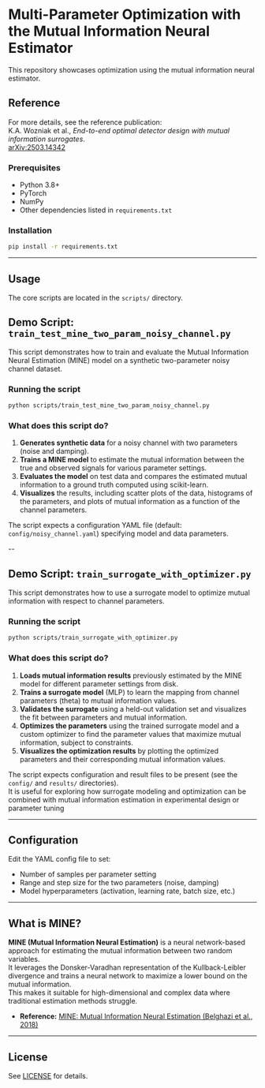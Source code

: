 # Multi-Parameter Optimization with the Mutual Information Neural Estimator

This repository showcases optimization using the mutual information neural estimator.

## Reference

For more details, see the reference publication:  
K.A. Wozniak et al., *End-to-end optimal detector design with mutual information surrogates*.  
[arXiv:2503.14342](https://arxiv.org/abs/2503.14342)

### Prerequisites

- Python 3.8+
- PyTorch
- NumPy
- Other dependencies listed in `requirements.txt`

### Installation

```bash
pip install -r requirements.txt
```
---

## Usage

The core scripts are located in the `scripts/` directory.


## Demo Script: `train_test_mine_two_param_noisy_channel.py`

This script demonstrates how to train and evaluate the Mutual Information Neural Estimation (MINE) model on a synthetic two-parameter noisy channel dataset.

### Running the script

```bash
python scripts/train_test_mine_two_param_noisy_channel.py
```

### What does this script do?

1. **Generates synthetic data** for a noisy channel with two parameters (noise and damping).
2. **Trains a MINE model** to estimate the mutual information between the true and observed signals for various parameter settings.
3. **Evaluates the model** on test data and compares the estimated mutual information to a ground truth computed using scikit-learn.
4. **Visualizes** the results, including scatter plots of the data, histograms of the parameters, and plots of mutual information as a function of the channel parameters.


The script expects a configuration YAML file (default: `config/noisy_channel.yaml`) specifying model and data parameters.

--

## Demo Script: `train_surrogate_with_optimizer.py`

This script demonstrates how to use a surrogate model to optimize mutual information with respect to channel parameters.

### Running the script

```bash
python scripts/train_surrogate_with_optimizer.py
```

### What does this script do?

1. **Loads mutual information results** previously estimated by the MINE model for different parameter settings from disk.
2. **Trains a surrogate model** (MLP) to learn the mapping from channel parameters (theta) to mutual information values.
3. **Validates the surrogate** using a held-out validation set and visualizes the fit between parameters and mutual information.
4. **Optimizes the parameters** using the trained surrogate model and a custom optimizer to find the parameter values that maximize mutual information, subject to constraints.
5. **Visualizes the optimization results** by plotting the optimized parameters and their corresponding mutual information values.

The script expects configuration and result files to be present (see the `config/` and `results/` directories).  
It is useful for exploring how surrogate modeling and optimization can be combined with mutual information estimation in experimental design or parameter tuning

---

## Configuration

Edit the YAML config file to set:
- Number of samples per parameter setting
- Range and step size for the two parameters (noise, damping)
- Model hyperparameters (activation, learning rate, batch size, etc.)

---


## What is MINE?

**MINE (Mutual Information Neural Estimation)** is a neural network-based approach for estimating the mutual information between two random variables.  
It leverages the Donsker-Varadhan representation of the Kullback-Leibler divergence and trains a neural network to maximize a lower bound on the mutual information.  
This makes it suitable for high-dimensional and complex data where traditional estimation methods struggle.

- **Reference:** [MINE: Mutual Information Neural Estimation (Belghazi et al., 2018)](https://arxiv.org/abs/1801.04062)


---

## License

See [LICENSE](../LICENSE) for details.
